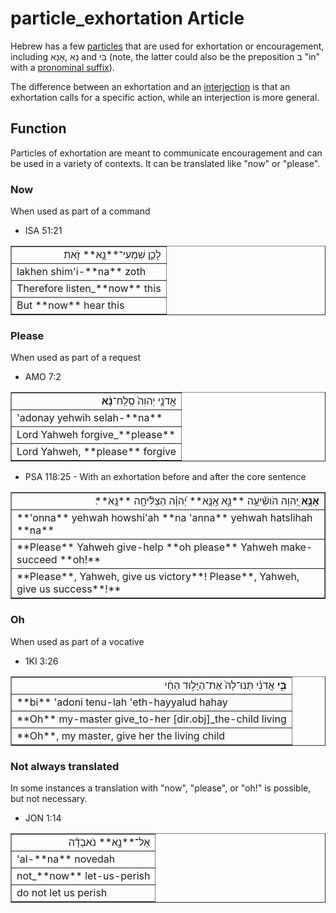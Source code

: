 # particle_exhortation Article
Hebrew has a few [particles](https://git.door43.org/Door43/en-uhg/src/master/content/particle/02.md) that are used for exhortation or encouragement, including נָא ,אָנָּא and בִּי (note, the latter could also be the preposition ב "in" with a [pronominal suffix](https://git.door43.org/Door43/en-uhg/src/master/content/suffix_pronominal/02.md)).

The difference between an exhortation and an [interjection](https://git.door43.org/Door43/en-uhg/src/master/content/particle_interjection/02.md) is that an exhortation calls for a specific action, while an interjection is more general. 

## Function
Particles of exhortation are meant to communicate encouragement and can be used in a variety of contexts. It can be translated like "now" or "please".

### Now
When used as part of a command

* ISA 51:21
<table border="1" class="docutils">
<colgroup>
<col width="100%" />
</colgroup>
<tbody valign="top">
<tr class="row-odd" align="right"><td>לָכֵ֛ן שִׁמְעִי־**נָ֥א** זֹ֖את</td>
</tr>
<tr class="row-even"><td>lakhen shim'i-**na** zoth</td>
</tr>
<tr class="row-odd"><td>Therefore listen_**now** this</td>
</tr>
<tr class="row-even"><td>But **now** hear this</td>
</tr>
</tbody>
</table>

### Please
When used as part of a request

* AMO 7:2
<table border="1" class="docutils">
<colgroup>
<col width="100%" />
</colgroup>
<tbody valign="top">
<tr class="row-odd" align="right"><td>אֲדֹנָ֤י יְהוִה֙ סְֽלַֽח־<b>נָ֔א</b></td>
</tr>
<tr class="row-even"><td>'adonay yehwih selah-**na**</td>
</tr>
<tr class="row-odd"><td>Lord Yahweh forgive_**please**</td>
</tr>
<tr class="row-even"><td>Lord Yahweh, **please** forgive</td>
</tr>
</tbody>
</table>

* PSA 118:25 - With an exhortation before and after the core sentence
<table border="1" class="docutils">
<colgroup>
<col width="100%" />
</colgroup>
<tbody valign="top">
<tr class="row-odd" align="right"><td><b>אָנָּ֣א</b> יְ֭הוָה הֹושִׁ֘יעָ֥ה **נָּ֑א אָֽנָּ֥א** יְ֝הוָ֗ה הַצְלִ֘יחָ֥ה **נָּֽא**׃</td>
</tr>
<tr class="row-even"><td>**'onna** yehwah howshi'ah **na 'anna** yehwah hatslihah **na**</td>
</tr>
<tr class="row-odd"><td>**Please** Yahweh give-help **oh please** Yahweh make-succeed **oh!**</td>
</tr>
<tr class="row-even"><td>**Please**, Yahweh, give us victory**! Please**, Yahweh, give us success**!**</td>
</tr>
</tbody>
</table>

### Oh
When used as part of a vocative

* 1KI 3:26
<table border="1" class="docutils">
<colgroup>
<col width="100%" />
</colgroup>
<tbody valign="top">
<tr class="row-odd" align="right"><td><b>בִּ֣י</b> אֲדֹנִ֗י תְּנוּ־לָהּ֙ אֶת־הַיָּל֣וּד הַחַ֔י</td>
</tr>
<tr class="row-even"><td>**bi** 'adoni tenu-lah 'eth-hayyalud hahay</td>
</tr>
<tr class="row-odd"><td>**Oh** my-master give_to-her [dir.obj]_the-child living</td>
</tr>
<tr class="row-even"><td>**Oh**, my master, give her the living child</td>
</tr>
</tbody>
</table>

### Not always translated
In some instances a translation with "now", "please", or "oh!" is possible, but not necessary.

* JON 1:14
<table border="1" class="docutils">
<colgroup>
<col width="100%" />
</colgroup>
<tbody valign="top">
<tr class="row-odd" align="right"><td>אַל־**נָ֣א** נֹאבְדָ֗ה</td>
</tr>
<tr class="row-even"><td>'al-**na** novedah</td>
</tr>
<tr class="row-odd"><td>not_**now** let-us-perish</td>
</tr>
<tr class="row-even"><td>do not let us perish</td>
</tr>
</tbody>
</table>